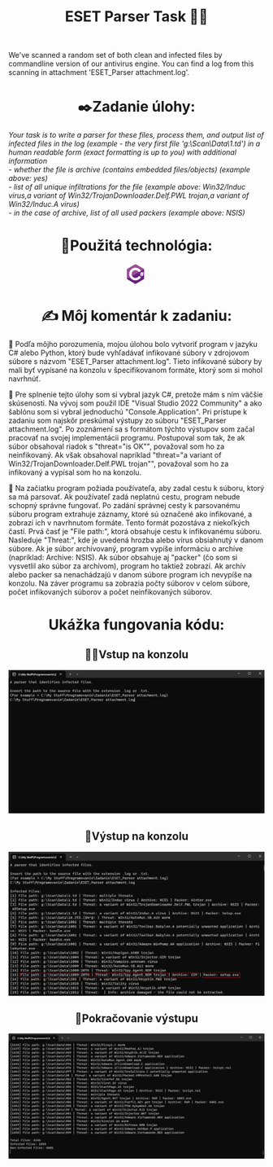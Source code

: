 <h1 align="center">ESET Parser Task 👨‍💻 </h1> <br>
<p>We've scanned a random set of both clean and infected files by commandline version of our antivirus engine.
You can find a log from this scanning in attachment 'ESET_Parser attachment.log'.</p>
<h1 align="center"> ✒️Zadanie úlohy: </h1>
<i>Your task is to write a parser for these files, process them, and output list of infected files in the log (example - the very first file 'g:\Scan\Data\1.td') in a human readable form (exact formatting is up to you) 
  with additional information<br>
- whether the file is archive (contains embedded files/objects) (example above: yes)<br>
- list of all unique infiltrations for the file (example above: Win32/Induc virus,a variant of Win32/TrojanDownloader.Delf.PWL trojan,a variant of Win32/Induc.A virus)<br>
- in the case of archive, list of all used packers (example above: NSIS)</i>

<h1 align="center"> 🔧Použitá technológia: </h1>

<div align="center">
  <img src="https://raw.githubusercontent.com/devicons/devicon/1119b9f84c0290e0f0b38982099a2bd027a48bf1/icons/csharp/csharp-original.svg" title="C#" alt="C#" width="40" height="40"/>&nbsp;
</div>

<h1 align="center"> ✍️ Môj komentár k zadaniu: </h1>
<p>🥇 Podľa môjho porozumenia, mojou úlohou bolo vytvoriť program v jazyku C# alebo Python, ktorý bude vyhľadávať infikované súbory v zdrojovom súbore s názvom "ESET_Parser attachment.log". 
  Tieto infikované súbory by mali byť vypísané na konzolu v špecifikovanom formáte, ktorý som si mohol navrhnúť. 
</p>
<p>🥈 
Pre splnenie tejto úlohy som si vybral jazyk C#, pretože mám s ním väčšie skúsenosti. Na vývoj som použil IDE "Visual Studio 2022 Community" a ako šablónu som si vybral jednoduchú "Console.Application".
Pri prístupe k zadaniu som najskôr preskúmal výstupy zo súboru "ESET_Parser attachment.log". Po zoznámení sa s formátom týchto výstupov som začal pracovať na svojej implementácii programu.
Postupoval som tak, že ak súbor obsahoval riadok s "threat="is OK"", považoval som ho za neinfikovaný. Ak však obsahoval napríklad "threat="a variant of Win32/TrojanDownloader.Delf.PWL trojan"", považoval som ho za infikovaný a vypísal som ho na konzolu.
</p>
<p>
  🥉 Na začiatku program požiada používateľa, aby zadal cestu k súboru, ktorý sa má parsovať. Ak používateľ zadá neplatnú cestu, program nebude schopný správne fungovať. Po zadání správnej cesty k parsovanému súboru program extrahuje záznamy, ktoré sú označené ako infikované, a zobrazí ich v navrhnutom formáte. Tento formát pozostáva z niekoľkých častí. Prvá časť je "File path:", 
  ktorá obsahuje cestu k infikovanému súboru. Nasleduje "Threat:", kde je uvedená hrozba alebo vírus obsiahnutý v danom súbore. Ak je súbor archivovaný, program vypíše informáciu o archíve 
  (napríklad: Archive: NSIS). Ak súbor obsahuje aj "packer" (čo som si vysvetlil ako súbor za archívom), program ho taktiež zobrazí. Ak archív alebo packer sa nenachádzajú v danom súbore program ich nevypíše na konzolu. 
 Na záver programu sa zobrazia počty súborov v celom súbore, počet infikovaných súborov a počet neinfikovaných súborov.
</p>

<h1 align="center"> Ukážka fungovania kódu: </h1>

<div align="center">
<h2> 👨‍💻Vstup na konzolu </h2>
<img src="./vstup.png" alt="vstup">
</div>

<div align="center">
<h2> 🔎Výstup na konzolu  </h2>
<img src="./vystup1.png" alt="vstup">
</div>

<div align="center">
<h2> 🔎Pokračovanie výstupu </h2>
<img src="./vystup2.png" alt="vstup">
</div>
